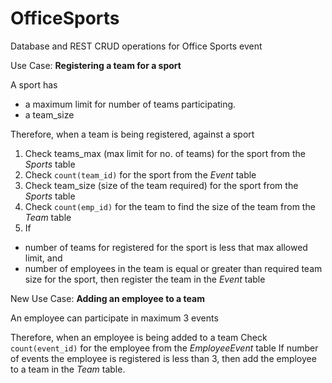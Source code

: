 # OfficeSports
Database and REST CRUD operations for Office Sports event

Use Case: **Registering a team for a sport** 

A sport has 
* a maximum limit for number of teams participating. 
* a team_size 

Therefore, when a team is being registered, against a sport 
1. Check teams_max (max limit for no. of teams) for the sport from the *Sports* table 
2. Check ``count(team_id)`` for the sport from the *Event* table 
3. Check team_size (size of the team required) for the sport from the *Sports* table 
4. Check ``count(emp_id)`` for the team to find the size of the team from the *Team* table 
5. If 
  * number of teams for registered for the sport is less that max allowed limit, and 
  * number of employees in the team is equal or greater than required team size for the sport, 
  then register the team in the *Event* table 
  
New Use Case: **Adding an employee to a team** 

An employee can participate in maximum 3 events

Therefore, when an employee is being added to a team 
Check ``count(event_id)`` for the employee from the *EmployeeEvent* table 
If number of events the employee is registered is less than 3, then add the employee to a team in the *Team* table.
